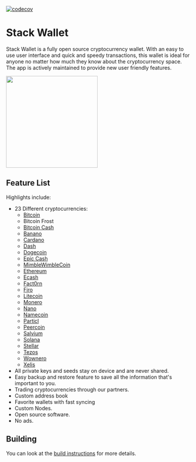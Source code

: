 [![codecov](https://codecov.io/gh/cypherstack/stack_wallet/branch/main/graph/badge.svg?token=PM1N56UTEW)](https://codecov.io/gh/cypherstack/stack_wallet)

# Stack Wallet
Stack Wallet is a fully open source cryptocurrency wallet. With an easy to use user interface and quick and speedy transactions, this wallet is ideal for anyone no matter how much they know about the cryptocurrency space. The app is actively maintained to provide new user friendly features.

<a href="https://play.google.com/store/apps/details?id=com.cypherstack.stackwallet">
<img width="250px" src="https://play.google.com/intl/en_us/badges/static/images/badges/en_badge_web_generic.png"></img>
</a>

## Feature List

Highlights include:
- 23 Different cryptocurrencies:
    - [Bitcoin](https://bitcoin.org/en/)
    - Bitcoin Frost
    - [Bitcoin Cash](https://bch.info/en/)
    - [Banano](https://banano.cc/)
    - [Cardano](https://cardano.org/)
    - [Dash](https://www.dash.org/)
    - [Dogecoin](https://dogecoin.com/)
    - [Epic Cash](https://linktr.ee/epiccash)
    - [MimbleWimbleCoin](https://mwc.mw)
    - [Ethereum](https://ethereum.org/en/)
    - [Ecash](https://e.cash/)
    - [Fact0rn](https://www.fact0rn.io/)
    - [Firo](https://firo.org/)
    - [Litecoin](https://litecoin.org/)
    - [Monero](https://www.getmonero.org/)
    - [Nano](https://nano.org/)
    - [Namecoin](https://www.namecoin.org/)
    - [Particl](https://particl.io/)
    - [Peercoin](https://www.peercoin.net/)
    - [Salvium](https://salvium.io/)
    - [Solana](https://solana.com/)
    - [Stellar](https://stellar.org/)
    - [Tezos](https://tezos.com/)
    - [Wownero](https://wownero.org/)
    - [Xelis](https://xelis.org/)
- All private keys and seeds stay on device and are never shared.
- Easy backup and restore feature to save all the information that's important to you.
- Trading cryptocurrencies through our partners.
- Custom address book
- Favorite wallets with fast syncing
- Custom Nodes.
- Open source software.
- No ads.

## Building

You can look at the [build instructions](docs/building.md) for more details.
